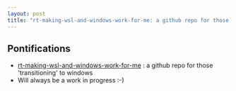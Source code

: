 ```yaml
---
layout: post
title: "rt-making-wsl-and-windows-work-for-me: a github repo for those 'transitioning' to windows"
---
```


## Pontifications

* [rt-making-wsl-and-windows-work-for-me](https://github.com/rtanglao/rt-making-wsl-and-windows-work-for-me/blob/master/README.md) : a github repo for those 'transitioning' to windows
* Will always be a work in progress :-) 


